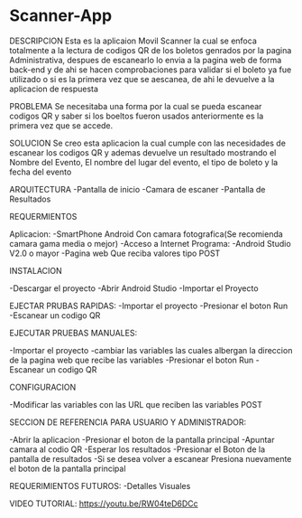 # Scanner-App

DESCRIPCION
Esta es la aplicaion Movil Scanner la cual se enfoca totalmente a la lectura de codigos QR de los boletos genrados por la pagina Administrativa, despues de escanearlo lo envia a la pagina web de forma back-end y de ahi se hacen comprobaciones para validar si el boleto ya fue utilizado o si es la primera vez que se aescanea, de ahi le devuelve a la aplicacion de respuesta

PROBLEMA
Se necesitaba una forma por la cual se pueda escanear codigos QR y saber si los boeltos fueron usados anteriormente es la primera vez que se accede.

SOLUCION
Se creo esta aplicacion la cual cumple con las necesidades de escanear los codigos QR y ademas devuelve un resultado mostrando el Nombre del Evento, El nombre del lugar del evento, el tipo de boleto y la fecha del evento

ARQUITECTURA
  -Pantalla de inicio
  -Camara de escaner
  -Pantalla de Resultados
  
REQUERMIENTOS

Aplicacion:
-SmartPhone  Android Con camara fotografica(Se recomienda camara gama media o mejor)
-Acceso a Internet
Programa:
-Android Studio V2.0 o mayor
-Pagina web Que reciba valores tipo POST



INSTALACION

-Descargar el proyecto
-Abrir Android Studio 
-Importar el Proyecto

EJECTAR PRUBAS RAPIDAS:
-Importar el proyecto
-Presionar el boton Run
-Escanear un codigo QR

EJECUTAR PRUEBAS MANUALES:

-Importar el proyecto
-cambiar las variables las cuales albergan la direccion de la pagina web que recibe las variables
-Presionar el boton Run
-Escanear un codigo QR

CONFIGURACION

-Modificar las variables con las URL que reciben las variables POST

SECCION DE REFERENCIA PARA USUARIO Y ADMINISTRADOR:

-Abrir la aplicacion
-Presionar el boton de la pantalla principal
-Apuntar camara al codio QR
-Esperar los resultados
-Presionar el Boton de la pantalla de resultados
-Si se desea volver a escanear Presiona nuevamente el boton de la pantalla principal

REQUERIMIENTOS FUTUROS:
-Detalles Visuales

VIDEO TUTORIAL:
https://youtu.be/RW04teD6DCc













